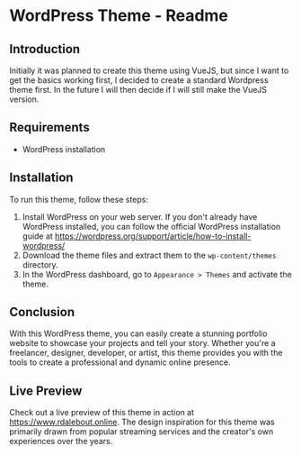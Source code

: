 # WordPress Theme - Readme

## Introduction

Initially it was planned to create this theme using VueJS, but since I want to get the basics working first, I decided to create a standard Wordpress theme first. In the future I will then decide if I will still make the VueJS version.

## Requirements

- WordPress installation

## Installation

To run this theme, follow these steps:

1. Install WordPress on your web server. If you don't already have WordPress installed, you can follow the official WordPress installation guide at https://wordpress.org/support/article/how-to-install-wordpress/
2. Download the theme files and extract them to the `wp-content/themes` directory.
3. In the WordPress dashboard, go to `Appearance > Themes` and activate the theme.

## Conclusion

With this WordPress theme, you can easily create a stunning portfolio website to showcase your projects and tell your story. Whether you're a freelancer, designer, developer, or artist, this theme provides you with the tools to create a professional and dynamic online presence.

## Live Preview

Check out a live preview of this theme in action at https://www.rdalebout.online. The design inspiration for this theme was primarily drawn from popular streaming services and the creator's own experiences over the years.
